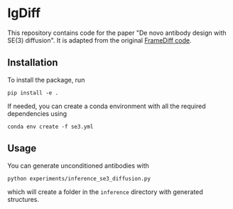 # IgDiff
This repository contains code for the paper "De novo antibody design with SE(3) diffusion". It is adapted from the original [FrameDiff code](https://github.com/jasonkyuyim/se3_diffusion).

## Installation
To install the package, run
```
pip install -e .
```

If needed, you can create a conda environment with all the required dependencies using
```
conda env create -f se3.yml
```
## Usage
You can generate unconditioned antibodies with
```
python experiments/inference_se3_diffusion.py
```

which will create a folder in the `inference` directory with generated structures.